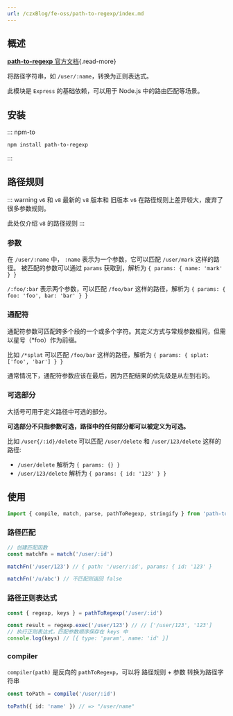 ```yaml
---
url: /czxBlog/fe-oss/path-to-regexp/index.md
---
```

## 概述

[**path-to-regexp** 官方文档](https://github.com/pillarjs/path-to-regexp){.read-more}

将路径字符串，如 `/user/:name`，转换为正则表达式。

此模块是 `Express` 的基础依赖，可以用于 Node.js 中的路由匹配等场景。

## 安装

::: npm-to

```sh
npm install path-to-regexp
```

:::

## 路径规则

::: warning `v6` 和 `v8`
最新的 `v8` 版本和 旧版本 `v6` 在路径规则上差异较大，废弃了很多参数规则。

此处仅介绍 `v8` 的路径规则
:::

### 参数

在 `/user/:name` 中， `:name` 表示为一个参数，它可以匹配 `/user/mark` 这样的路径。
被匹配的参数可以通过 `params` 获取到，解析为 `{ params: { name: 'mark' } }`

`/:foo/:bar` 表示两个参数，可以匹配 `/foo/bar` 这样的路径，解析为 `{ params: { foo: 'foo', bar: 'bar' } }`

### 通配符

通配符参数可匹配跨多个段的一个或多个字符。其定义方式与常规参数相同，但需以星号（\*foo）作为前缀。

比如 `/*splat` 可以匹配 `/foo/bar` 这样的路径，解析为 `{ params: { splat: ['foo', 'bar'] } }`

通常情况下，通配符参数应该在最后，因为匹配结果的优先级是从左到右的。

### 可选部分

大括号可用于定义路径中可选的部分。

**可选部分不只指参数可选，路径中的任何部分都可以被定义为可选。**

比如 `/user{/:id}/delete` 可以匹配 `/user/delete` 和 `/user/123/delete` 这样的路径:

* `/user/delete` 解析为 `{ params: {} }`
* `/user/123/delete` 解析为 `{ params: { id: '123' } }`

## 使用

```ts
import { compile, match, parse, pathToRegexp, stringify } from 'path-to-regexp'
```

### 路径匹配

```ts
// 创建匹配函数
const matchFn = match('/user/:id')

matchFn('/user/123') // { path: '/user/:id', params: { id: '123' }

matchFn('/u/abc') // 不匹配则返回 false
```

### 路径正则表达式

```ts
const { regexp, keys } = pathToRegexp('/user/:id')

const result = regexp.exec('/user/123') // // ['/user/123', '123']
// 执行正则表达式，匹配参数顺序保存在 keys 中
console.log(keys) // [{ type: 'param', name: 'id' }]
```

### compiler

`compiler(path)` 是反向的 `pathToRegexp`，可以将 路径规则 + 参数 转换为路径字符串

```ts
const toPath = compile('/user/:id')

toPath({ id: 'name' }) // => "/user/name"
```
